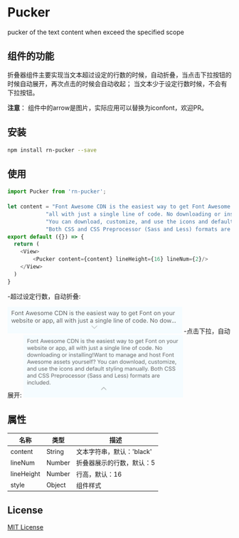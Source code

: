 # Pucker
 pucker of the text content when exceed the specified scope  

## 组件的功能

折叠器组件主要实现当文本超过设定的行数的时候，自动折叠，当点击下拉按钮的时候自动展开，再次点击的时候会自动收起；
当文本少于设定行数时候，不会有下拉按钮。

**注意**： 组件中的arrow是图片，实际应用可以替换为iconfont，欢迎PR。

## 安装

```bash
npm install rn-pucker --save
```

## 使用

```js
import Pucker from 'rn-pucker';

let content = "Font Awesome CDN is the easiest way to get Font Awesome on your website or app, " +
            "all with just a single line of code. No downloading or installing!Want to manage and host Font Awesome assets yourself? " +
            "You can download, customize, and use the icons and default styling manually. " +
            "Both CSS and CSS Preprocessor (Sass and Less) formats are included.";
export default ({}) => {
  return (
    <View>
        <Pucker content={content} lineHeight={16} lineNum={2}/>
    </View>
  )
}
```
-超过设定行数，自动折叠:

<img src="./images/upper.png" height="60">
-点击下拉，自动展开:

<img src="./images/down.png" height="140" >

## 属性
| 名称             | 类型    | 描述    |
|-----------------|--------|---------|
| content         | String | 文本字符串，默认：'black' |
| lineNum         | Number | 折叠器展示的行数，默认：5 |
| lineHeight      | Number | 行高，默认：16|
| style           | Object | 组件样式 |

## License
[MIT License](https://github.com/qfight/Pucker/blob/master/LICENSE)